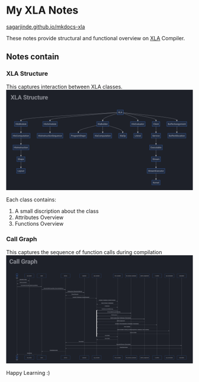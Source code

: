 # My XLA Notes
[sagarjinde.github.io/mkdocs-xla](sagarjinde.github.io/mkdocs-xla)

These notes provide structural and functional overview on [XLA](https://github.com/openxla/xla) Compiler.

## Notes contain

### XLA Structure
This captures interaction between XLA classes.
![XLA Structure](imgs/XLAStructure.png)

Each class contains:
1. A small discription about the class
2. Attributes Overview
3. Functions Overview

### Call Graph
This captures the sequence of function calls during compilation
![XLA Structure](imgs/CallGraph.png)

Happy Learning :)